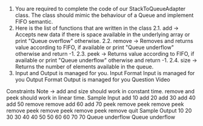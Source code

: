 1. You are required to complete the code of our StackToQueueAdapter class. The class should mimic the behaviour of a Queue and implement FIFO semantic.
2. Here is the list of functions that are written in the class
   2.1. add -> Accepts new data if there is space available in the underlying array or
   print "Queue overflow" otherwise.
   2.2. remove -> Removes and returns value according to FIFO, if available or print
   "Queue underflow" otherwise and return -1.
   2.3. peek -> Returns value according to FIFO, if available or print "Queue
   underflow" otherwise and return -1.
   2.4. size -> Returns the number of elements available in the queue.
3. Input and Output is managed for you.
   Input Format
   Input is managed for you
   Output Format
   Output is managed for you
   Question Video

Constraints
Note -> add and size should work in constant time. remove and peek should work in linear time.
Sample Input
add 10
add 20
add 30
add 40
add 50
remove
remove
add 60
add 70
peek
remove
peek
remove
peek
remove
peek
remove
peek
remove
peek
remove
quit
Sample Output
10
20
30
30
40
40
50
50
60
60
70
70
Queue underflow
Queue underflow
